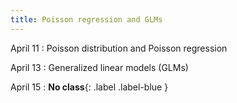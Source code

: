 ```yaml
---
title: Poisson regression and GLMs
---
```


April 11
: Poisson distribution and Poisson regression

April 13
: Generalized linear models (GLMs)

April 15
: **No class**{: .label .label-blue }